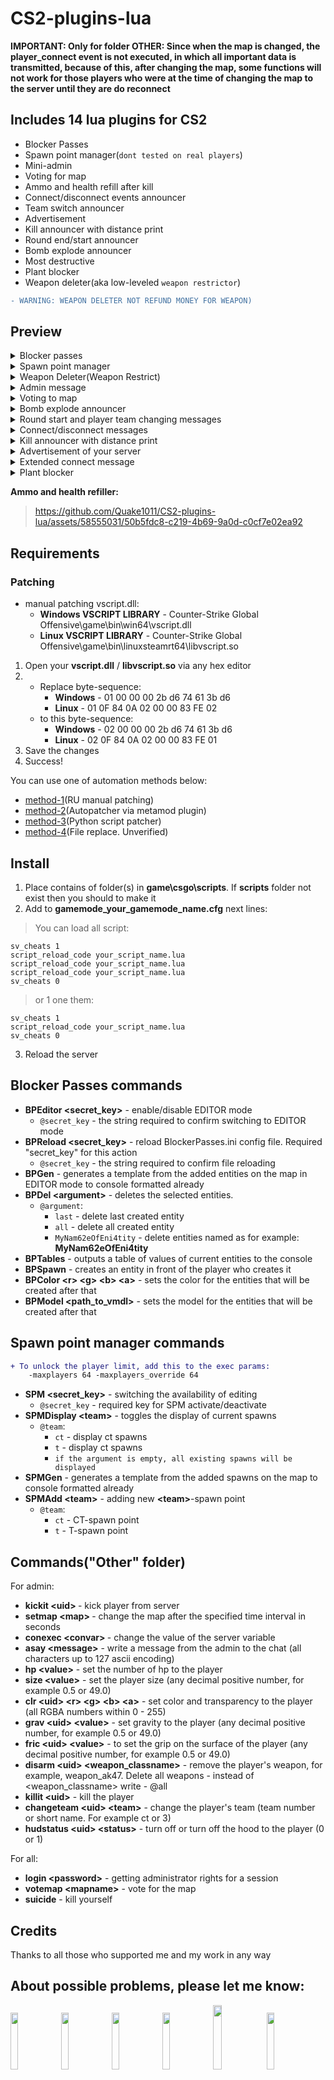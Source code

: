 # CS2-plugins-lua

**IMPORTANT: Only for folder OTHER: Since when the map is changed, the player_connect event is not executed, in which all important data is transmitted, because of this, after changing the map, some functions will not work for those players who were at the time of changing the map to the server until they are do reconnect**

## Includes 14 lua plugins for CS2

- Blocker Passes
- Spawn point manager(`dont tested on real players`)
- Mini-admin
- Voting for map
- Ammo and health refill after kill
- Connect/disconnect events announcer
- Team switch announcer
- Advertisement
- Kill announcer with distance print
- Round end/start announcer
- Bomb explode announcer
- Most destructive
- Plant blocker
- Weapon deleter(aka low-leveled `weapon restrictor`)
```diff
- WARNING: WEAPON DELETER NOT REFUND MONEY FOR WEAPON)
```

## Preview
<details> 
	<summary>Blocker passes</summary>
	<img src="https://github.com/Quake1011/CS2-plugins-lua/assets/58555031/998b8539-fe2e-4999-bf42-52f0b420606b">
	
	The plugin allows you to block some certain passages by adding your own items
</details>
<details> 
	<summary>Spawn point manager</summary>
	<img src="https://github.com/Quake1011/CS2-plugins-lua/assets/58555031/bb3c541b-860f-4cdc-ba32-d1b4549e8e97">
	<img src="https://github.com/Quake1011/CS2-plugins-lua/assets/58555031/2caa187b-674c-449f-b921-bc954ba24fad">

	The plugin allows you to add spawn points up to 64
</details>
<details> 
	<summary>Weapon Deleter(Weapon Restrict)</summary>
	<img src="https://github.com/Quake1011/CS2-plugins-lua/assets/58555031/b5e0f174-e15b-48e6-bc6d-2011b68c9703">
	
	The plugin removes prohibited weapons when buying and lifting them
</details>
<details> 
	<summary>Admin message</summary>
	<img src="https://github.com/Quake1011/CS2-plugins-lua/assets/58555031/7a1a3172-cbd2-46dd-8b57-a84f0e47f457">
	
	The plugin adds admin functions
</details>
<details> 
	<summary>Voting to map</summary>
	<img src="https://github.com/Quake1011/CS2-plugins-lua/assets/58555031/9d107fa1-e816-43ba-8cb6-fd1f5d323fa3">
	
	The plugin adds the ability to vote for the map
</details>
<details> 
	<summary>Bomb explode announcer</summary>
	<img src="https://github.com/Quake1011/CS2-plugins-lua/assets/58555031/b8828d36-0c12-4194-969a-642f20feb42c">
	
	The plugin adds a timer in the center of the screen warning of an imminent bomb explosion
</details>
<details> 
	<summary>Round start and player team changing messages</summary>
	<img src="https://github.com/Quake1011/CS2-plugins-lua/assets/58555031/d577bdcf-8061-438d-b99a-36e2fb518a63">
	
	The plugin allows you to display your own messages at the beginning and end of the round, and team changing event
</details>
<details> 
	<summary>Connect/disconnect messages</summary>
	<img src="https://github.com/Quake1011/CS2-plugins-lua/assets/58555031/c9c87e28-922b-4b4d-8d0c-03767a1556a3">
	
	The plugin displays players who have just connected/disconnect
</details>
<details> 
	<summary>Kill announcer with distance print</summary>
	<img src="https://github.com/Quake1011/CS2-plugins-lua/assets/58555031/1b648968-de98-453f-8848-7c514f71a266">
	
	The plugin displays the murder and its distance in the chat
</details>
<details> 
	<summary>Advertisement of your server</summary>
	<img src="https://github.com/Quake1011/CS2-plugins-lua/assets/58555031/a64fc621-9969-4fab-bf96-d1c6e2b0fff5">

	Good old advertising for your server. Supports multi-line
</details>
<details> 
	<summary>Extended connect message</summary>
	<img src="https://github.com/Quake1011/CS2-plugins-lua/assets/58555031/eda2567b-42f2-4a3e-b9b9-51c67ce18f0f">
	
	The plugin displays players who have just connected, displaying extended information
</details>
<details> 
	<summary>Plant blocker</summary>
	<img src="https://github.com/Quake1011/CS2-plugins-lua/assets/58555031/e961de7f-90eb-46ca-81ab-d91abe405992">
	
	The plugin blocks the selected tape at the beginning of the round
</details>

**Ammo and health refiller:**
> 
> https://github.com/Quake1011/CS2-plugins-lua/assets/58555031/50b5fdc8-c219-4b69-9a0d-c0cf7e02ea92

## Requirements
### Patching
- manual patching vscript.dll:
	- **Windows VSCRIPT LIBRARY** - Counter-Strike Global Offensive\game\bin\win64\vscript.dll
	- **Linux VSCRIPT LIBRARY** - Counter-Strike Global Offensive\game\bin\linuxsteamrt64\libvscript.so
1) Open your **vscript.dll** / **libvscript.so** via any hex editor
2)
	- Replace byte-sequence:
		- **Windows** - 01 00 00 00 2b d6 74 61 3b d6
		- **Linux** - 01 0F 84 0A 02 00 00 83 FE 02
	- to this byte-sequence:
		- **Windows** - 02 00 00 00 2b d6 74 61 3b d6
		- **Linux** - 02 0F 84 0A 02 00 00 83 FE 01
 4) Save the changes
 5) Success!
   	   
You can use one of automation methods below:
- [method-1](https://hlmod.net/threads/source-2-skripting.64842/post-631602)(RU manual patching)
- [method-2](https://github.com/Source2ZE/LuaUnlocker)(Autopatcher via metamod plugin)
- [method-3](https://github.com/bklol/vscriptPatch/tree/main)(Python script patcher)
- [method-4](https://hlmod.net/threads/source-2-skripting.64842/page-6#post-631991)(File replace. Unverified)

## Install
1) Place contains of folder(s) in **game\csgo\scripts**. If **scripts** folder not exist then you should to make it
2) Add to **gamemode_your_gamemode_name.cfg** next lines:
> You can load all script:
```
sv_cheats 1
script_reload_code your_script_name.lua
script_reload_code your_script_name.lua
script_reload_code your_script_name.lua
sv_cheats 0
```

> or 1 one them:
```
sv_cheats 1
script_reload_code your_script_name.lua
sv_cheats 0
```
3) Reload the server

## Blocker Passes commands
- **BPEditor \<secret_key\>** - enable/disable EDITOR mode
	- `@secret_key` - the string required to confirm switching to EDITOR mode
- **BPReload <secret_key>** - reload BlockerPasses.ini config file. Required \"secret_key\" for this action
	- `@secret_key` - the string required to confirm file reloading
- **BPGen** - generates a template from the added entities on the map in EDITOR mode to console formatted already
- **BPDel \<argument\>** - deletes the selected entities.
	- `@argument`:
		- `last` - delete last created entity
		- `all` - delete all created entity
		- `MyNam62eOfEni4tity` - delete entities named as for example: **MyNam62eOfEni4tity**
- **BPTables** - outputs a table of values of current entities to the console
- **BPSpawn** - сreates an entity in front of the player who creates it
- **BPColor \<r\> \<g\> \<b\> \<a\>** - sets the color for the entities that will be created after that
- **BPModel \<path_to_vmdl\>** - sets the model for the entities that will be created after that

## Spawn point manager commands
```diff
+ To unlock the player limit, add this to the exec params:
	-maxplayers 64 -maxplayers_override 64
```

- **SPM \<secret_key\>** - switching the availability of editing
	- `@secret_key` - required key for SPM activate/deactivate
- **SPMDisplay \<team\>** - toggles the display of current spawns
	- `@team`:
		- `ct` - display ct spawns
		- `t` - display ct spawns
		- `if the argument is empty, all existing spawns will be displayed`
- **SPMGen** - generates a template from the added spawns on the map to console formatted already
- **SPMAdd \<team\>** - adding new **\<team\>**-spawn point
	- `@team`:
		- `ct` - CT-spawn point
		- `t` - T-spawn point
<!--
- **SPMDelete \<team\> \<count\>** - deletes selected spawn points
	- `@team`:
		`all` - deletes all spawn points
		`ct` - delete ct point
		`t` - delete t point
	- `@count` - any number of spawn points less then max exists(not default)
-->
## Commands(\"Other\" folder)
For admin:
- **kickit \<uid\> <reason>** - kick player from server
- **setmap \<map\> <changetime>** - change the map after the specified time interval in seconds
- **conexec \<convar\> <newvalue>** - change the value of the server variable
- **asay \<message\>** - write a message from the admin to the chat (all characters up to 127 ascii encoding)
- **hp <uid> \<value\>** - set the number of hp to the player
- **size <uid> \<value\>** - set the player size (any decimal positive number, for example 0.5 or 49.0)
- **clr \<uid\> \<r\> \<g\> \<b\> \<a\>** - set color and transparency to the player (all RGBA numbers within 0 - 255)
- **grav \<uid\> \<value\>** - set gravity to the player (any decimal positive number, for example 0.5 or 49.0)
- **fric \<uid\> \<value\>** - to set the grip on the surface of the player (any decimal positive number, for example 0.5 or 49.0)
- **disarm \<uid\> \<weapon_classname\>** - remove the player's weapon, for example, weapon_ak47. Delete all weapons - instead of <weapon_classname> write - @all
- **killit \<uid\>** - kill the player
- **changeteam \<uid\> \<team\>** - change the player's team (team number or short name. For example ct or 3)
- **hudstatus \<uid\> \<status\>** - turn off or turn off the hood to the player (0 or 1)
  
For all:
- **login \<password\>** - getting administrator rights for a session
- **votemap \<mapname\>** - vote for the map
- **suicide** - kill yourself

## Credits
Thanks to all those who supported me and my work in any way

## About possible problems, please let me know: 
[<img src="https://i.ibb.co/LJz83MH/a681b18dd681f38e599286a07a92225d.png" width="15.3%"/>](https://discordapp.com/users/858709381088935976/)
[<img src="https://i.ibb.co/tJTTmxP/vk-process-mining.png" width="15.3%"/>](https://vk.com/bgtroll)
[<img src="https://i.ibb.co/VjhryGb/png-transparent-brand-logo-steam-gump-s.png" width="15.3%"/>](https://hlmod.ru/members/palonez.92448/)
[<img src="https://i.ibb.co/xHZPN0g/s-l500.png" width="15.3%"/>](https://steamcommunity.com/id/comecamecame)
[<img src="https://i.ibb.co/S0LyzmX/tg-process-mining.png" width="16.3%"/>](https://t.me/ArrayListX)
[<img src="https://i.ibb.co/Tb2gprD/2056021.png" width="15.3%"/>](https://github.com/Quake1011)
